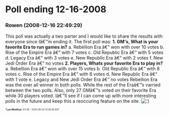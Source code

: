 # Poll ending 12-16-2008

### **Rowen** (2008-12-16 22:49:29)

This poll was actually a two parter and I would like to share the results with everyone since Iâ€™m ending it. The first poll was:
**1. GM's, What is your favorite Era to run games in?**
a. Rebellion Era â€“ won with over 10 votes
b. Rise of the Empire Era â€“ with 7 votes
c. Old Republic Era â€“ with 5 votes
d. Legacy Era â€“ with 3 votes
e. New Republic Era â€“ with 2 votes
f. New Jedi Order Era â€“ no votes
**2. Players, Whats your favorite Era to play in?**
a. Rebellion Era â€“ won with over 15 votes
b. Old Republic Era â€“ with 8 votes
c. Rise of the Empire Era â€“ with 6 votes
d. New Republic Era â€“ with 1 vote
e. Legacy and New Jedi Order Era â€“ no votes
Rebellion Era was the over all winner in both polls. While the rest of the Eraâ€™s varried between the two polls. Also, only 27 GMâ€™s voted on their favorite Era while 30 players voted.
Iâ€™ll see if I can come up with more interesting polls in the future and keep this a reoccuring feature on the site. <!-- s:) -->![:)](https://i.ibb.co/8LPNcWCM/icon-e-smile.gif)<!-- s:) -->



<span style="font-size: 0.5em;">***Last Modified**: 4.0.28 - *2025-06-02 21:38:30 EDT*</span>
